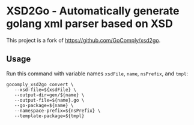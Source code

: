 # XSD2Go - Automatically generate golang xml parser based on XSD
This project is a fork of https://github.com/GoComply/xsd2go.

## Usage
Run this command with variable names `xsdFile`, `name`, `nsPrefix`, and `tmpl`:
```
gocomply_xsd2go convert \
   --xsd-file=${xsdFile} \
   --output-dir=gen/${name} \
   --output-file=${name}.go \
   --go-package=${name} \
   --namespace-prefix=${nsPrefix} \
   --template-package=${tmpl}
```
